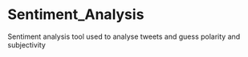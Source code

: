 # Sentiment_Analysis
Sentiment analysis tool used to analyse tweets and guess polarity and subjectivity
